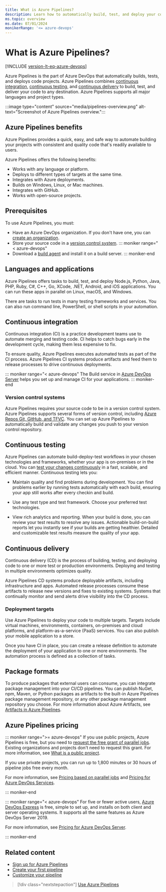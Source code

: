 ```yaml
---
title: What is Azure Pipelines?
description: Learn how to automatically build, test, and deploy your code with Azure Pipelines
ms.topic: overview
ms.date: 07/01/2024
monikerRange: '<= azure-devops'
---
```


# What is Azure Pipelines?

[!INCLUDE [version-lt-eq-azure-devops](../../includes/version-lt-eq-azure-devops.md)]

Azure Pipelines is the part of Azure DevOps that automatically builds, tests, and deploys code projects. Azure Pipelines combines [continuous integration](#continuous-integration), [continuous testing](#continuous-testing), and [continuous delivery](#continuous-delivery) to build, test, and deliver your code to any destination. Azure Pipelines supports all major languages and project types.

:::image type="content" source="media/pipelines-overview.png" alt-text="Screenshot of Azure Pipelines overview.":::

## Azure Pipelines benefits

Azure Pipelines provides a quick, easy, and safe way to automate building your projects with consistent and quality code that's readily available to users.

Azure Pipelines offers the following benefits:

- Works with any language or platform.
- Deploys to different types of targets at the same time.
- Integrates with Azure deployments.
- Builds on Windows, Linux, or Mac machines.
- Integrates with GitHub.
- Works with open-source projects.

## Prerequisites

To use Azure Pipelines, you must:

- Have an Azure DevOps organization. If you don't have one, you can [create an organization](../../organizations/accounts/create-organization.md).
- Store your source code in a [version control system](#version-control-systems).
::: moniker range="< azure-devops"
- Download a [build agent](../agents/windows-agent.md) and install it on a build server.
::: moniker-end

## Languages and applications

Azure Pipelines offers tasks to build, test, and deploy Node.js, Python, Java, PHP, Ruby, C#, C++, Go, XCode, .NET, Android, and iOS applications. You can run these apps in parallel on Linux, macOS, and Windows.

There are tasks to run tests in many testing frameworks and services. You can also run command line, PowerShell, or shell scripts in your automation.

## Continuous integration

Continuous integration (CI) is a practice development teams use to automate merging and testing code. CI helps to catch bugs early in the development cycle, making them less expensive to fix.

To ensure quality, Azure Pipelines executes automated tests as part of the CI process. Azure Pipelines CI systems produce artifacts and feed them to release processes to drive continuous deployments.

::: moniker range="< azure-devops"
The Build service in [Azure DevOps Server](https://azure.microsoft.com/services/devops/server/) helps you set up and manage CI for your applications.
::: moniker-end

### Version control systems

Azure Pipelines requires your source code to be in a version control system. Azure Pipelines supports several forms of version control, including [Azure Repos Git, GitHub, and TFVC](../repos/index.md). You can set up Azure Pipelines to automatically build and validate any changes you push to your version control repository.

## Continuous testing

Azure Pipelines can automate build-deploy-test workflows in your chosen technologies and frameworks, whether your app is on-premises or in the cloud. You can [test your changes continuously](../ecosystems/dotnet-core.md#run-your-tests) in a fast, scalable, and efficient manner. Continuous testing lets you:

- Maintain quality and find problems during development. You can find problems earlier by running tests automatically with each build, ensuring your app still works after every checkin and build.

- Use any test type and test framework. Choose your preferred test technologies.

- View rich analytics and reporting. When your build is done, you can review your test results to resolve any issues. Actionable build-on-build reports let you instantly see if your builds are getting healthier. Detailed and customizable test results measure the quality of your app.

## Continuous delivery

Continuous delivery (CD) is the process of building, testing, and deploying code to one or more test or production environments. Deploying and testing in multiple environments optimizes quality.

Azure Pipelines CD systems produce deployable artifacts, including infrastructure and apps. Automated release processes consume these artifacts to release new versions and fixes to existing systems. Systems that continually monitor and send alerts drive visibility into the CD process.

### Deployment targets

Use Azure Pipelines to deploy your code to multiple targets. Targets include virtual machines, environments, containers, on-premises and cloud platforms, and platform-as-a-service (PaaS) services. You can also publish your mobile application to a store.

Once you have CI in place, you can create a release definition to automate the deployment of your application to one or more environments. The automation process is defined as a collection of tasks.

## Package formats

To produce packages that external users can consume, you can integrate package management into your CI/CD pipelines. You can publish NuGet, npm, Maven, or Python packages as artifacts to the built-in Azure Pipelines package management repository, or any other package management repository you choose. For more information about Azure Artifacts, see [Artifacts in Azure Pipelines](../artifacts/artifacts-overview.md).

## Azure Pipelines pricing

::: moniker range=">= azure-devops"
If you use public projects, Azure Pipelines is free, but you need to [request the free grant of parallel jobs](https://aka.ms/azpipelines-parallelism-request). Existing organizations and projects don't need to request this grant. For more information, see [What is a public project](../../organizations/projects/about-projects.md).

If you use private projects, you can run up to 1,800 minutes or 30 hours of pipeline jobs free every month.

For more information, see [Pricing based on parallel jobs](../licensing/concurrent-jobs.md)
and [Pricing for Azure DevOps Services](https://azure.microsoft.com/pricing/details/devops/azure-devops-services/).

::: moniker-end

::: moniker range="< azure-devops"
For five or fewer active users, [Azure DevOps Express](https://azure.microsoft.com/services/devops/server/) is free, simple to set up, and installs on both client and server operating systems. It supports all the same features as Azure DevOps Server 2019.

For more information, see [Pricing for Azure DevOps Server](https://azure.microsoft.com/pricing/details/devops/server/).

::: moniker-end

## Related content

- [Sign up for Azure Pipelines](pipelines-sign-up.md)
- [Create your first pipeline](../create-first-pipeline.md)
- [Customize your pipeline](../customize-pipeline.md)

> [!div class="nextstepaction"]
> [Use Azure Pipelines](pipelines-get-started.md)

